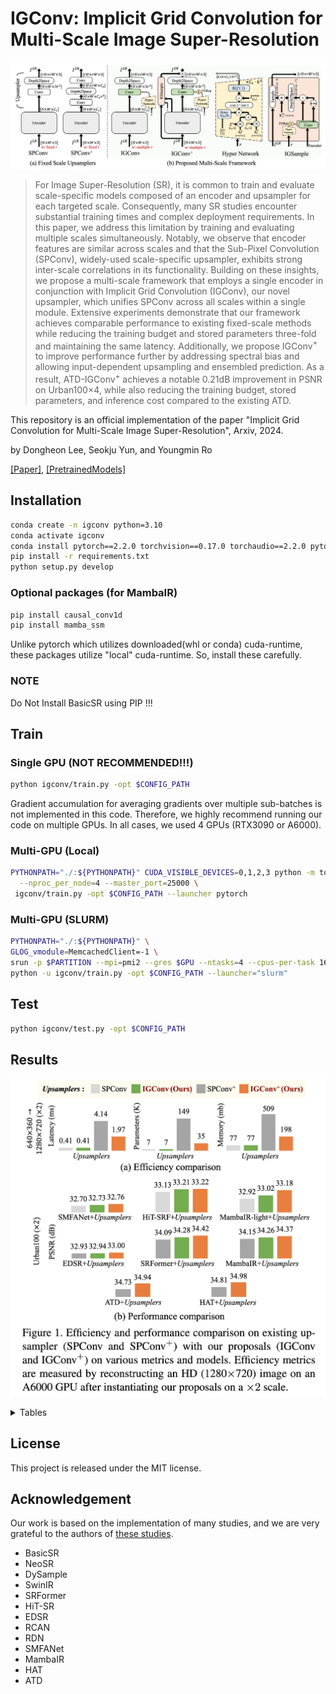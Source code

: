# IGConv: Implicit Grid Convolution for Multi-Scale Image Super-Resolution

![image](https://github.com/dslisleedh/IGConv/blob/main/figs/OverallArchitecture.png)

>For Image Super-Resolution (SR), it is common to train and evaluate scale-specific models composed of an encoder and upsampler for each targeted scale. 
Consequently, many SR studies encounter substantial training times and complex deployment requirements.
In this paper, we address this limitation by training and evaluating multiple scales simultaneously. 
Notably, we observe that encoder features are similar across scales and that the Sub-Pixel Convolution (SPConv), widely-used scale-specific upsampler, exhibits strong inter-scale correlations in its functionality.
Building on these insights, we propose a multi-scale framework that employs a single encoder in conjunction with Implicit Grid Convolution (IGConv), our novel upsampler, which unifies SPConv across all scales within a single module.
Extensive experiments demonstrate that our framework achieves comparable performance to existing fixed-scale methods while reducing the training budget and stored parameters three-fold and maintaining the same latency. 
Additionally, we propose IGConv$^{+}$ to improve performance further by addressing spectral bias and allowing input-dependent upsampling and ensembled prediction. 
As a result, ATD-IGConv$^{+}$ achieves a notable 0.21dB improvement in PSNR on Urban100$\times$4, while also reducing the training budget, stored parameters, and inference cost compared to the existing ATD.

This repository is an official implementation of the paper "Implicit Grid Convolution for Multi-Scale Image Super-Resolution", Arxiv, 2024.

by Dongheon Lee, Seokju Yun, and Youngmin Ro

[[Paper]](https://arxiv.org/abs/2408.09674), [[PretrainedModels]](https://github.com/dslisleedh/IGConv/releases/tag/v1.0.0)

## Installation

```bash
conda create -n igconv python=3.10
conda activate igconv
conda install pytorch==2.2.0 torchvision==0.17.0 torchaudio==2.2.0 pytorch-cuda=11.8 -c pytorch -c nvidia
pip install -r requirements.txt 
python setup.py develop
```

### Optional packages (for MambaIR)
```bash
pip install causal_conv1d
pip install mamba_ssm
```
Unlike pytorch which utilizes downloaded(whl or conda) cuda-runtime, these packages utilize "local" cuda-runtime.
So, install these carefully.

### NOTE
Do Not Install BasicSR using PIP !!! 

## Train

### Single GPU (NOT RECOMMENDED!!!)
```bash
python igconv/train.py -opt $CONFIG_PATH
```
Gradient accumulation for averaging gradients over multiple sub-batches is not implemented in this code. 
Therefore, we highly recommend running our code on multiple GPUs.
In all cases, we used 4 GPUs (RTX3090 or A6000).

### Multi-GPU (Local)
```bash
PYTHONPATH="./:${PYTHONPATH}" CUDA_VISIBLE_DEVICES=0,1,2,3 python -m torch.distributed.launch\
  --nproc_per_node=4 --master_port=25000 \
 igconv/train.py -opt $CONFIG_PATH --launcher pytorch
```

### Multi-GPU (SLURM)
```bash
PYTHONPATH="./:${PYTHONPATH}" \
GLOG_vmodule=MemcachedClient=-1 \
srun -p $PARTITION --mpi=pmi2 --gres $GPU --ntasks=4 --cpus-per-task 16 --kill-on-bad-exit=1 \
python -u igconv/train.py -opt $CONFIG_PATH --launcher="slurm"
```

## Test

```bash
python igconv/test.py -opt $CONFIG_PATH
```

## Results

![image](https://github.com/dslisleedh/IGConv/blob/main/figs/teaser.png)

<details>
<summary>Tables</summary>

![image](https://github.com/dslisleedh/IGConv/blob/main/figs/Quantitative_DIV2K.png)
![image](https://github.com/dslisleedh/IGConv/blob/main/figs/Quantitative_DF2K.png)
![image](https://github.com/dslisleedh/IGConv/blob/main/figs/Quantitative_PT.png)
</details>

## License
This project is released under the MIT license.

## Acknowledgement
Our work is based on the implementation of many studies, and we are very grateful to the authors of [these studies](https://github.com/dslisleedh/IGConv/blob/main/licences/readme.md). 
- BasicSR
- NeoSR
- DySample
- SwinIR
- SRFormer
- HiT-SR
- EDSR
- RCAN
- RDN
- SMFANet
- MambaIR
- HAT
- ATD

